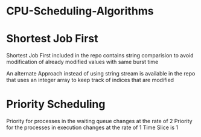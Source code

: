 # CPU-Scheduling-Algorithms
# Shortest Job First 


Shortest Job First included in the repo contains string comparision to avoid 
modification of already modified values with same burst time


An alternate Approach instead of using string stream is available in the repo that uses an integer array to keep track of indices
that are modified

# Priority Scheduling

Priority for processes in the waiting queue changes at the rate of 2
Priority for the processes in execution changes at the rate of 1
Time Slice is 1

